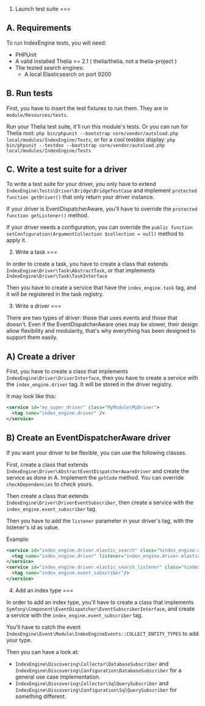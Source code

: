 1. Launch test suite <a name="tests"></a>
===

A. Requirements
---

To run IndexEngine tests, you will need:

- PHPUnit
- A valid installed Thelia >= 2.1 ( thelia/thelia, not a thelia-project )
- The tested search engines:
    - A local Elasticsearch on port 9200
    
    
B. Run tests
---

First, you have to insert the test fixtures to run them.
They are in ```module/Resources/tests```.

Run your Thelia test suite, it'll run this module's tests.
Or you can run for Thelia root: ```php bin/phpunit --bootstrap core/vendor/autoload.php local/modules/IndexEngine/Tests```,
or for a cool testdox display: ```php bin/phpunit --testdox --bootstrap core/vendor/autoload.php local/modules/IndexEngine/Tests```

C. Write a test suite for a driver
---

To write a test suite for your driver, you only have to extend ```IndexEngine\Tests\Driver\Bridge\BridgeTestCase``` and implement
```protected function getDriver()``` that only return your driver instance.

If your driver is EventDispatcherAware, you'll have to override the ```protected function getListener()``` method.

If your driver needs a configuration, you can override the ```public function setConfiguration(ArgumentCollection $collection = null)``` method to apply it.


2. Write a task <a name="task"></a>
===

In order to create a task, you have to create a class that extends ```IndexEngine\Driver\Task\AbstractTask```, or that implements ```IndexEngine\Driver\Task\TaskInterface```

Then you have to create a service that have the ```index_engine.task``` tag, and it will be registered in the task registry.

3. Write a driver <a name="driver"></a>
===

There are two types of driver: those that uses events and those that doesn't.
Even if the EventDispatcherAware ones may be slower, their design allow flexibility and modularity, that's why everything has been designed to support them easily.

A) Create a driver
---

First, you have to create a class that implements ```IndexEngine\Driver\DriverInterface```, then you have to create a service with the ```index_engine.driver``` tag.
It will be stored in the driver registry.

It may look like this:

```xml
<service id="my_super_driver" class="MyModule\MyDriver">
  <tag name="index_engine.driver" />
</service>
```

B) Create an EventDispatcherAware driver
---

If you want your driver to be flexible, you can use the following classes.

First, create a class that extends ```IndexEngine\Driver\AbstractEventDispatcherAwareDriver``` and create the service as done in A.
Implement the ```getCode``` method. You can override ```checkDependencies``` to check yours.

Then create a class that extends ```IndexEngine\Driver\DriverEventSubscriber```, then create a service with the ```index_engine.event_subscriber``` tag.

Then you have to add the ```listener``` parameter in your driver's tag, with the listener's id as value.

Example:

```xml
<service id="index_engine.driver.elastic_search" class="%index_engine.driver.elastic_search.class%">
  <tag name="index_engine.driver" listener="index_engine.driver.elastic_search_listener"/>
</service>
<service id="index_engine.driver.elastic_search_listener" class="%index_engine.driver.elastic_search_listener.class%">
  <tag name="index_engine.event_subscriber"/>
</service>
```

4. Add an index type <a name="index_type"></a>
===

In order to add an index type, you'll have to create a class that implements ```Symfony\Component\EventDispatcher\EventSubscriberInterface```,
and create a service with the ```index_engine.event_subscriber``` tag.

You'll have to catch the event ```IndexEngine\Event\Module\IndexEngineEvents::COLLECT_ENTITY_TYPES``` to add your type.

Then you can have a look at:
- ```IndexEngine\Discovering\Collector\DatabaseSubscriber``` and ```IndexEngine\Discovering\Configuration\DatabaseSubscriber``` for a general use case implementation.
- ```IndexEngine\Discovering\Collector\SqlQuerySubscriber``` and ```IndexEngine\Discovering\Configuration\SqlQuerySubscriber``` for something different.
